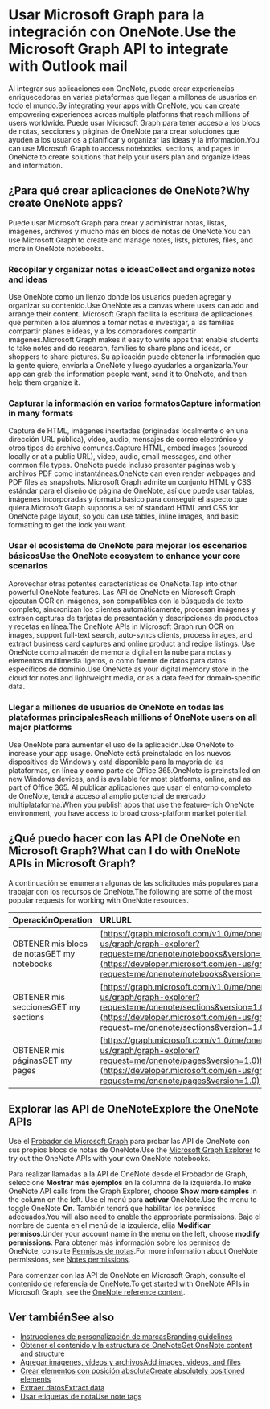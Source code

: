 # <a name="use-microsoft-graph-to-integrate-with-onenote"></a><span data-ttu-id="a72ed-101">Usar Microsoft Graph para la integración con OneNote.</span><span class="sxs-lookup"><span data-stu-id="a72ed-101">Use the Microsoft Graph API to integrate with Outlook mail</span></span>

<span data-ttu-id="a72ed-102">Al integrar sus aplicaciones con OneNote, puede crear experiencias enriquecedoras en varias plataformas que llegan a millones de usuarios en todo el mundo.</span><span class="sxs-lookup"><span data-stu-id="a72ed-102">By integrating your apps with OneNote, you can create empowering experiences across multiple platforms that reach millions of users worldwide.</span></span> <span data-ttu-id="a72ed-103">Puede usar Microsoft Graph para tener acceso a los blocs de notas, secciones y páginas de OneNote para crear soluciones que ayuden a los usuarios a planificar y organizar las ideas y la información.</span><span class="sxs-lookup"><span data-stu-id="a72ed-103">You can use Microsoft Graph to access notebooks, sections, and pages in OneNote to create solutions that help your users plan and organize ideas and information.</span></span>

## <a name="why-create-onenote-apps"></a><span data-ttu-id="a72ed-104">¿Para qué crear aplicaciones de OneNote?</span><span class="sxs-lookup"><span data-stu-id="a72ed-104">Why create OneNote apps?</span></span>

<span data-ttu-id="a72ed-105">Puede usar Microsoft Graph para crear y administrar notas, listas, imágenes, archivos y mucho más en blocs de notas de OneNote.</span><span class="sxs-lookup"><span data-stu-id="a72ed-105">You can use Microsoft Graph to create and manage notes, lists, pictures, files, and more in OneNote notebooks.</span></span>

### <a name="collect-and-organize-notes-and-ideas"></a><span data-ttu-id="a72ed-106">Recopilar y organizar notas e ideas</span><span class="sxs-lookup"><span data-stu-id="a72ed-106">Collect and organize notes and ideas</span></span>  
<span data-ttu-id="a72ed-107">Use OneNote como un lienzo donde los usuarios pueden agregar y organizar su contenido.</span><span class="sxs-lookup"><span data-stu-id="a72ed-107">Use OneNote as a canvas where users can add and arrange their content.</span></span> <span data-ttu-id="a72ed-108">Microsoft Graph facilita la escritura de aplicaciones que permiten a los alumnos a tomar notas e investigar, a las familias compartir planes e ideas, y a los compradores compartir imágenes.</span><span class="sxs-lookup"><span data-stu-id="a72ed-108">Microsoft Graph makes it easy to write apps that enable students to take notes and do research, families to share plans and ideas, or shoppers to share pictures.</span></span> <span data-ttu-id="a72ed-109">Su aplicación puede obtener la información que la gente quiere, enviarla a OneNote y luego ayudarles a organizarla.</span><span class="sxs-lookup"><span data-stu-id="a72ed-109">Your app can grab the information people want, send it to OneNote, and then help them organize it.</span></span>

### <a name="capture-information-in-many-formats"></a><span data-ttu-id="a72ed-110">Capturar la información en varios formatos</span><span class="sxs-lookup"><span data-stu-id="a72ed-110">Capture information in many formats</span></span>
<span data-ttu-id="a72ed-111">Captura de HTML, imágenes insertadas (originadas localmente o en una dirección URL pública), vídeo, audio, mensajes de correo electrónico y otros tipos de archivo comunes.</span><span class="sxs-lookup"><span data-stu-id="a72ed-111">Capture HTML, embed images (sourced locally or at a public URL), video, audio, email messages, and other common file types.</span></span> <span data-ttu-id="a72ed-112">OneNote puede incluso presentar páginas web y archivos PDF como instantáneas.</span><span class="sxs-lookup"><span data-stu-id="a72ed-112">OneNote can even render webpages and PDF files as snapshots.</span></span> <span data-ttu-id="a72ed-113">Microsoft Graph admite un conjunto HTML y CSS estándar para el diseño de página de OneNote, así que puede usar tablas, imágenes incorporadas y formato básico para conseguir el aspecto que quiera.</span><span class="sxs-lookup"><span data-stu-id="a72ed-113">Microsoft Graph supports a set of standard HTML and CSS for OneNote page layout, so you can use tables, inline images, and basic formatting to get the look you want.</span></span> 

### <a name="use-the-onenote-ecosystem-to-enhance-your-core-scenarios"></a><span data-ttu-id="a72ed-114">Usar el ecosistema de OneNote para mejorar los escenarios básicos</span><span class="sxs-lookup"><span data-stu-id="a72ed-114">Use the OneNote ecosystem to enhance your core scenarios</span></span>
<span data-ttu-id="a72ed-115">Aprovechar otras potentes características de OneNote.</span><span class="sxs-lookup"><span data-stu-id="a72ed-115">Tap into other powerful OneNote features.</span></span> <span data-ttu-id="a72ed-116">Las API de OneNote en Microsoft Graph ejecutan OCR en imágenes, son compatibles con la búsqueda de texto completo, sincronizan los clientes automáticamente, procesan imágenes y extraen capturas de tarjetas de presentación y descripciones de productos y recetas en línea.</span><span class="sxs-lookup"><span data-stu-id="a72ed-116">The OneNote APIs in Microsoft Graph run OCR on images, support full-text search, auto-syncs clients, process images, and extract business card captures and online product and recipe listings.</span></span> <span data-ttu-id="a72ed-117">Use OneNote como almacén de memoria digital en la nube para notas y elementos multimedia ligeros, o como fuente de datos para datos específicos de dominio.</span><span class="sxs-lookup"><span data-stu-id="a72ed-117">Use OneNote as your digital memory store in the cloud for notes and lightweight media, or as a data feed for domain-specific data.</span></span> 

### <a name="reach-millions-of-onenote-users-on-all-major-platforms"></a><span data-ttu-id="a72ed-118">Llegar a millones de usuarios de OneNote en todas las plataformas principales</span><span class="sxs-lookup"><span data-stu-id="a72ed-118">Reach millions of OneNote users on all major platforms</span></span>
<span data-ttu-id="a72ed-119">Use OneNote para aumentar el uso de la aplicación.</span><span class="sxs-lookup"><span data-stu-id="a72ed-119">Use OneNote to increase your app usage.</span></span> <span data-ttu-id="a72ed-120">OneNote está preinstalado en los nuevos dispositivos de Windows y está disponible para la mayoría de las plataformas, en línea y como parte de Office 365.</span><span class="sxs-lookup"><span data-stu-id="a72ed-120">OneNote is preinstalled on new Windows devices, and is available for most platforms, online, and as part of Office 365.</span></span> <span data-ttu-id="a72ed-121">Al publicar aplicaciones que usan el entorno completo de OneNote, tendrá acceso al amplio potencial de mercado multiplataforma.</span><span class="sxs-lookup"><span data-stu-id="a72ed-121">When you publish apps that use the feature-rich OneNote environment, you have access to broad cross-platform market potential.</span></span>

<!-- Might be good to show a few examples of Microsoft Graph API calls here, similar to what we have in the featured scenarios topic: https://developer.microsoft.com/en-us/graph/docs/concepts/featured_scenarios. You could have an H2 section called "What can I do with OneNote APIs in Microsoft Graph?"-->

## <a name="what-can-i-do-with-onenote-apis-in-microsoft-graph"></a><span data-ttu-id="a72ed-122">¿Qué puedo hacer con las API de OneNote en Microsoft Graph?</span><span class="sxs-lookup"><span data-stu-id="a72ed-122">What can I do with OneNote APIs in Microsoft Graph?</span></span>

<span data-ttu-id="a72ed-123">A continuación se enumeran algunas de las solicitudes más populares para trabajar con los recursos de OneNote.</span><span class="sxs-lookup"><span data-stu-id="a72ed-123">The following are some of the most popular requests for working with OneNote resources.</span></span>

|<span data-ttu-id="a72ed-124">Operación</span><span class="sxs-lookup"><span data-stu-id="a72ed-124">Operation</span></span>|<span data-ttu-id="a72ed-125">URL</span><span class="sxs-lookup"><span data-stu-id="a72ed-125">URL</span></span>|
|:--------|:--|
|<span data-ttu-id="a72ed-126">OBTENER mis blocs de notas</span><span class="sxs-lookup"><span data-stu-id="a72ed-126">GET my notebooks</span></span>|<span data-ttu-id="a72ed-127">[https://graph.microsoft.com/v1.0/me/onenote/notebooks](https://developer.microsoft.com/en-us/graph/graph-explorer?request=me/onenote/notebooks&version=1.0)</span><span class="sxs-lookup"><span data-stu-id="a72ed-127">https://graph.microsoft.com[/v1.0/me/drive/root/children](https://developer.microsoft.com/en-us/graph/graph-explorer?request=me/onenote/notebooks&version=1.0)</span></span>|
|<span data-ttu-id="a72ed-128">OBTENER mis secciones</span><span class="sxs-lookup"><span data-stu-id="a72ed-128">GET my sections</span></span>|<span data-ttu-id="a72ed-129">[https://graph.microsoft.com/v1.0/me/onenote/sections](https://developer.microsoft.com/en-us/graph/graph-explorer?request=me/onenote/sections&version=1.0)</span><span class="sxs-lookup"><span data-stu-id="a72ed-129">https://graph.microsoft.com[/v1.0/me/drive/root/children](https://developer.microsoft.com/en-us/graph/graph-explorer?request=me/onenote/sections&version=1.0)</span></span>|
|<span data-ttu-id="a72ed-130">OBTENER mis páginas</span><span class="sxs-lookup"><span data-stu-id="a72ed-130">GET my pages</span></span>|<span data-ttu-id="a72ed-131">[https://graph.microsoft.com/v1.0/me/onenote/pages](https://developer.microsoft.com/en-us/graph/graph-explorer?request=me/onenote/pages&version=1.0)</span><span class="sxs-lookup"><span data-stu-id="a72ed-131">https://graph.microsoft.com[/v1.0/me/drive/root/children](https://developer.microsoft.com/en-us/graph/graph-explorer?request=me/onenote/pages&version=1.0)</span></span>|

## <a name="explore-the-onenote-apis"></a><span data-ttu-id="a72ed-132">Explorar las API de OneNote</span><span class="sxs-lookup"><span data-stu-id="a72ed-132">Explore the OneNote APIs</span></span>
<span data-ttu-id="a72ed-133">Use el [Probador de Microsoft Graph](https://developer.microsoft.com/en-us/graph/graph-explorer) para probar las API de OneNote con sus propios blocs de notas de OneNote.</span><span class="sxs-lookup"><span data-stu-id="a72ed-133">Use the [Microsoft Graph Explorer](https://developer.microsoft.com/en-us/graph/graph-explorer) to try out the OneNote APIs with your own OneNote notebooks.</span></span>

<span data-ttu-id="a72ed-134">Para realizar llamadas a la API de OneNote desde el Probador de Graph, seleccione **Mostrar más ejemplos** en la columna de la izquierda.</span><span class="sxs-lookup"><span data-stu-id="a72ed-134">To make OneNote API calls from the Graph Explorer, choose **Show more samples** in the column on the left.</span></span> <span data-ttu-id="a72ed-135">Use el menú para **activar** OneNote.</span><span class="sxs-lookup"><span data-stu-id="a72ed-135">Use the menu to toggle OneNote **On**.</span></span> <span data-ttu-id="a72ed-136">También tendrá que habilitar los permisos adecuados.</span><span class="sxs-lookup"><span data-stu-id="a72ed-136">You will also need to enable the appropriate permissions.</span></span> <span data-ttu-id="a72ed-137">Bajo el nombre de cuenta en el menú de la izquierda, elija **Modificar permisos**.</span><span class="sxs-lookup"><span data-stu-id="a72ed-137">Under your account name in the menu on the left, choose **modify permissions**.</span></span> <span data-ttu-id="a72ed-138">Para obtener más información sobre los permisos de OneNote, consulte [Permisos de notas](permissions_reference.md#notes-permissions).</span><span class="sxs-lookup"><span data-stu-id="a72ed-138">For more information about OneNote permissions, see [Notes permissions](permissions_reference.md#notes-permissions).</span></span>

<span data-ttu-id="a72ed-139">Para comenzar con las API de OneNote en Microsoft Graph, consulte el [contenido de referencia de OneNote](../api-reference/v1.0/resources/onenote.md).</span><span class="sxs-lookup"><span data-stu-id="a72ed-139">To get started with OneNote APIs in Microsoft Graph, see the [OneNote reference content](../api-reference/v1.0/resources/onenote.md).</span></span>

## <a name="see-also"></a><span data-ttu-id="a72ed-140">Ver también</span><span class="sxs-lookup"><span data-stu-id="a72ed-140">See also</span></span>

* [<span data-ttu-id="a72ed-141">Instrucciones de personalización de marcas</span><span class="sxs-lookup"><span data-stu-id="a72ed-141">Branding guidelines</span></span>](https://msdn.microsoft.com/en-us/office/office365/howto/onenote-branding)
* [<span data-ttu-id="a72ed-142">Obtener el contenido y la estructura de OneNote</span><span class="sxs-lookup"><span data-stu-id="a72ed-142">Get OneNote content and structure</span></span>](https://msdn.microsoft.com/en-us/office/office365/howto/onenote-get-content)
* [<span data-ttu-id="a72ed-143">Agregar imágenes, vídeos y archivos</span><span class="sxs-lookup"><span data-stu-id="a72ed-143">Add images, videos, and files</span></span>](https://msdn.microsoft.com/en-us/office/office365/howto/onenote-images-files)
* [<span data-ttu-id="a72ed-144">Crear elementos con posición absoluta</span><span class="sxs-lookup"><span data-stu-id="a72ed-144">Create absolutely positioned elements</span></span>](https://msdn.microsoft.com/en-us/office/office365/howto/onenote-abs-pos)
* [<span data-ttu-id="a72ed-145">Extraer datos</span><span class="sxs-lookup"><span data-stu-id="a72ed-145">Extract data</span></span>](https://msdn.microsoft.com/en-us/office/office365/howto/onenote-extract-data)
* [<span data-ttu-id="a72ed-146">Usar etiquetas de nota</span><span class="sxs-lookup"><span data-stu-id="a72ed-146">Use note tags</span></span>](https://msdn.microsoft.com/en-us/office/office365/howto/onenote-note-tags)

